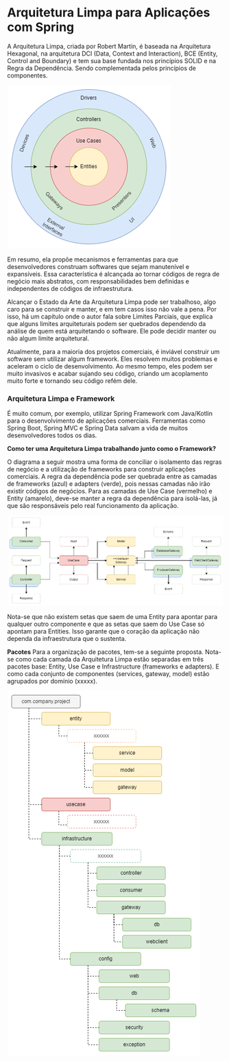 # Arquitetura Limpa para Aplicações com Spring

A Arquitetura Limpa, criada por Robert Martin, é baseada na Arquitetura Hexagonal, na arquitetura DCI (Data, Context and Interaction), BCE (Entity, Control and Boundary) e tem sua base fundada nos princípios SOLID e na Regra da Dependência. Sendo complementada pelos princípios de componentes.

![Diagrama Arquitetura Limpa](imgs/clean-arch.png)

Em resumo, ela propõe mecanismos e ferramentas para que desenvolvedores construam softwares que sejam manutenível e expansíveis. Essa característica é alcançada ao tornar códigos de regra de negócio mais abstratos, com responsabilidades bem definidas e independentes de códigos de infraestrutura.

Alcançar o Estado da Arte da Arquitetura Limpa pode ser trabalhoso, algo caro para se construir e manter, e em tem casos isso não vale a pena. Por isso, há um capítulo onde o autor fala sobre Limites Parciais, que explica que alguns limites arquiteturais podem ser quebrados dependendo da análise de quem está arquitetando o software. Ele pode decidir manter ou não algum limite arquitetural.

Atualmente, para a maioria dos projetos comerciais, é inviável construir um software sem utilizar algum framework. Eles resolvem muitos problemas e aceleram o ciclo de desenvolvimento. Ao mesmo tempo, eles podem ser muito invasivos e acabar sujando seu código, criando um acoplamento muito forte e tornando seu código refém dele.

### Arquitetura Limpa e Framework

É muito comum, por exemplo, utilizar Spring Framework com Java/Kotlin para o desenvolvimento de aplicações comerciais. Ferramentas como Spring Boot, Spring MVC e Spring Data salvam a vida de muitos desenvolvedores todos os dias.

**Como ter uma Arquitetura Limpa trabalhando junto como o Framework?**

O diagrama a seguir mostra uma forma de conciliar o isolamento das regras de negócio e a utilização de frameworks para construir aplicações comerciais. A regra da dependência pode ser quebrada entre as camadas de frameworks (azul) e adapters (verde), pois nessas camadas não irão existir códigos de negócios. Para as camadas de Use Case (vermelho) e Entity (amarelo), deve-se manter a regra da dependência para isolá-las, já que são responsáveis pelo real funcionamento da aplicação.

![Diagrama Arquitetura para Spring Application](imgs/arch.png)

Nota-se que não existem setas que saem de uma Entity para apontar para qualquer outro componente e que as setas que saem do Use Case só apontam para Entities. Isso garante que o coração da aplicação não dependa da infraestrutura que o sustenta.

**Pacotes**
Para a organização de pacotes, tem-se a seguinte proposta. Nota-se como cada camada da Arquitetura Limpa estão separadas em três pacotes base: Entity, Use Case e Infrastructure (frameworks e adapters). E como cada conjunto de componentes (services, gateway, model) estão agrupados por domínio (xxxxx).

![Diagrama Pacotes](imgs/package.png)

